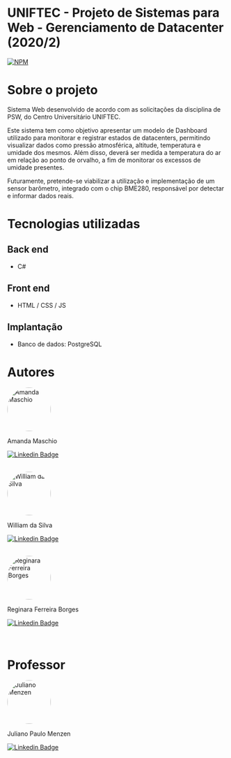 # UNIFTEC - Projeto de Sistemas para Web - Gerenciamento de Datacenter (2020/2)
[![NPM](https://img.shields.io/npm/l/react)](https://github.com/amanda-maschio/gerenciamentoDatacenter/blob/master/LICENSE) 

# Sobre o projeto

Sistema Web desenvolvido de acordo com as solicitações da disciplina de PSW, do Centro Universitário UNIFTEC. 

Este sistema tem como objetivo apresentar um modelo de Dashboard utilizado para monitorar e registrar estados de datacenters, permitindo visualizar dados como pressão atmosférica, altitude, temperatura e umidade dos mesmos. Além disso, deverá ser medida a temperatura do ar em relação ao ponto de orvalho, a fim de monitorar os excessos de umidade presentes. 

Futuramente, pretende-se viabilizar a utilização e implementação de um sensor barômetro, integrado com o chip BME280, responsável por detectar e informar dados reais.

# Tecnologias utilizadas
## Back end
- C#

## Front end
- HTML / CSS / JS

## Implantação
- Banco de dados: PostgreSQL

# Autores

<a href="https://github.com/amanda-maschio">
 <img style="border-radius: 50%;" src="https://avatars3.githubusercontent.com/u/65790874?v=4" width="100px;" alt="Amanda Maschio" title="Amanda Maschio"/>
</a>
<p>Amanda Maschio</p>

[![Linkedin Badge](https://img.shields.io/badge/-Amanda-blue?style=flat-square&logo=Linkedin&logoColor=white&link=https://www.linkedin.com/in/amanda-maschio-272783186/)](https://www.linkedin.com/in/amanda-maschio-272783186/) 

<br>

<a href="https://github.com/dasilvawill">
 <img style="border-radius: 50%;" src="https://avatars3.githubusercontent.com/u/39096909?v=4" width="100px;" alt="William da Silva" title="William da Silva"/>
</a>
<p>William da Silva</p>

[![Linkedin Badge](https://img.shields.io/badge/-William-blue?style=flat-square&logo=Linkedin&logoColor=white&link=https://www.linkedin.com/in/william-da-silva-a74676166/)](https://www.linkedin.com/in/william-da-silva-a74676166/) 

<br>

<a href="https://github.com/reginaraferreira">
 <img style="border-radius: 50%;" src="https://avatars3.githubusercontent.com/u/65867756?v=4" width="100px;" alt="Reginara Ferreira Borges" title="Reginara Ferreira Borges"/>
</a>
<p>Reginara Ferreira Borges</p>

[![Linkedin Badge](https://img.shields.io/badge/-Reginara-blue?style=flat-square&logo=Linkedin&logoColor=white&link=https://www.linkedin.com/in/reginara-ferreira-borges-66a89bb8/)](https://www.linkedin.com/in/reginara-ferreira-borges-66a89bb8/) 

<br>

# Professor

<a href="https://github.com/julianomenzen">
 <img style="border-radius: 50%;" src="https://avatars3.githubusercontent.com/u/8211029?v=4" width="100px;" alt="Juliano Menzen" title="Juliano Menzen"/>
</a>
<p>Juliano Paulo Menzen</p>

[![Linkedin Badge](https://img.shields.io/badge/-Juliano-blue?style=flat-square&logo=Linkedin&logoColor=white&link=https://www.linkedin.com/in/juliano-menzen-20034222/)](https://www.linkedin.com/in/juliano-menzen-20034222/) 
